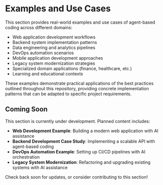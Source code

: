 # Examples and Use Cases

This section provides real-world examples and use cases of agent-based coding across different domains:

- Web application development workflows
- Backend system implementation patterns
- Data engineering and analytics pipelines
- DevOps automation scenarios
- Mobile application development approaches
- Legacy system modernization strategies
- Specialized domain applications (finance, healthcare, etc.)
- Learning and educational contexts

These examples demonstrate practical applications of the best practices outlined throughout this repository, providing concrete implementation patterns that can be adapted to specific project requirements.

## Coming Soon

This section is currently under development. Planned content includes:

- **Web Development Example**: Building a modern web application with AI assistance
- **Backend Development Case Study**: Implementing a scalable API with agent-based coding
- **DevOps Automation Example**: Setting up CI/CD pipelines with AI orchestration
- **Legacy System Modernization**: Refactoring and upgrading existing systems with AI assistance

Check back soon for updates, or consider contributing to this section!
